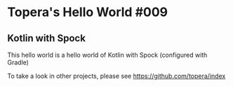 # Topera's Hello World #009
## Kotlin with Spock
This hello world is a hello world of Kotlin with Spock (configured with Gradle)

To take a look in other projects, please see https://github.com/topera/index
